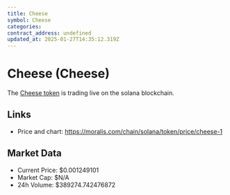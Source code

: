 ```yaml
---
title: Cheese
symbol: Cheese
categories: 
contract_address: undefined
updated_at: 2025-01-27T14:35:12.319Z
---
```


# Cheese (Cheese)
The [Cheese token](https://moralis.com/chain/solana/token/price/cheese-1) is trading live on the solana blockchain.

## Links
- Price and chart: https://moralis.com/chain/solana/token/price/cheese-1

## Market Data
- Current Price: $0.001249101
- Market Cap: $N/A
- 24h Volume: $389274.742476872
